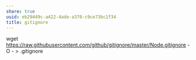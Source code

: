 ```yaml
---
share: true
uuid: eb29449c-a422-4ade-a370-c9ce73bc1f34
title: gitignore
---
```

wget https://raw.githubusercontent.com/github/gitignore/master/Node.gitignore -O - > .gitignore
